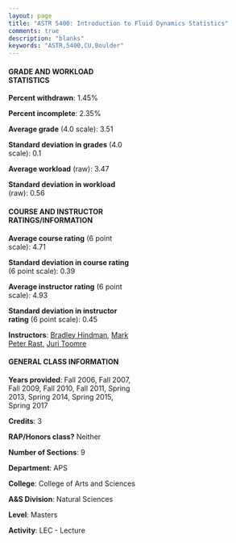 ```yaml
---
layout: page
title: "ASTR 5400: Introduction to Fluid Dynamics Statistics"
comments: true
description: "blanks"
keywords: "ASTR,5400,CU,Boulder"
---
```

<head>
<script src="https://ajax.googleapis.com/ajax/libs/jquery/2.1.3/jquery.min.js"></script>
<script src="https://dl.dropboxusercontent.com/s/pc42nxpaw1ea4o9/highcharts.js?dl=0"></script>
<!-- <script src="../assets/js/highcharts.js"></script> -->
<style type="text/css">@font-face {
	font-family: "Bebas Neue";
	src: url(https://www.filehosting.org/file/details/544349/BebasNeue Regular.otf) format("opentype");
	}
	h1.Bebas { 
		font-family: "Bebas Neue", Verdana, Tahoma;
	}
</style>
</head>
<body>
	<div id="container" style="float: right; width: 45%; height: 88%; margin-left: 2.5%; margin-right: 2.5%;"></div>
	<script language="JavaScript">
		$(document).ready(function() {
		var chart = {type: 'column'};
		var title = {text: 'Grade Distribution'};
		var xAxis = {categories: ['A','B','C','D','F'],crosshair: true};
		var yAxis = {min: 0,title: {text: 'Percentage'}};
		var tooltip = {headerFormat: '<center><b><span style="font-size:20px">{point.key}</span></b></center>',
		               pointFormat: '<td style="padding:0"><b>{point.y:.1f}%</b></td>',
		               footerFormat: '</table>',shared: true,useHTML: true};
		var plotOptions = {column: {pointPadding: 0.0,borderWidth: 0}};  
		var credits = {enabled: false};var series= [{name: 'Percent',data: [63.41,33.12,2.89,0.0,0.58,]}];
		var json = {};
		json.chart = chart;
		json.title = title;
		json.tooltip = tooltip;
		json.xAxis = xAxis;
		json.yAxis = yAxis;  
		json.series = series;
		json.plotOptions = plotOptions;  
		json.credits = credits;
		$('#container').highcharts(json);
	});
	</script>
</body>
			   
#### GRADE AND WORKLOAD STATISTICS

**Percent withdrawn**: 1.45%

**Percent incomplete**: 2.35%

**Average grade** (4.0 scale): 3.51

**Standard deviation in grades** (4.0 scale): 0.1

**Average workload** (raw): 3.47

**Standard deviation in workload** (raw): 0.56

#### COURSE AND INSTRUCTOR RATINGS/INFORMATION

**Average course rating** (6 point scale): 4.71

**Standard deviation in course rating** (6 point scale): 0.39

**Average instructor rating** (6 point scale): 4.93

**Standard deviation in instructor rating** (6 point scale): 0.45

**Instructors**: <a href='../../instructors/Bradley_Hindman'>Bradley Hindman</a>, <a href='../../instructors/Mark_Peter_Rast'>Mark Peter Rast</a>, <a href='../../instructors/Juri_Toomre'>Juri Toomre</a>

#### GENERAL CLASS INFORMATION

**Years provided**: Fall 2006, Fall 2007, Fall 2009, Fall 2010, Fall 2011, Spring 2013, Spring 2014, Spring 2015, Spring 2017

**Credits**: 3

**RAP/Honors class?** Neither

**Number of Sections**: 9

**Department**: APS

**College**: College of Arts and Sciences

**A&S Division**: Natural Sciences

**Level**: Masters

**Activity**: LEC - Lecture
